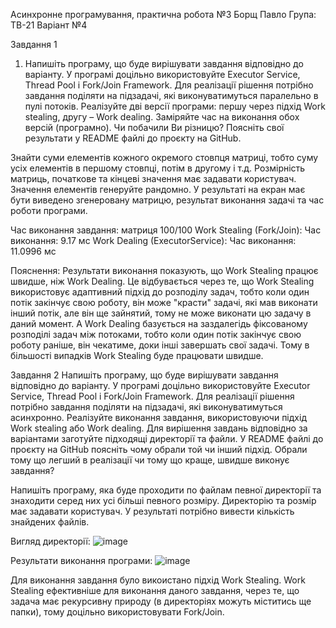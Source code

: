 Асинхронне програмування, практична робота №3
Борщ Павло
Група: ТВ-21
Варіант №4

Завдання 1
1. Напишіть програму, що буде вирішувати завдання відповідно до варіанту. У програмі доцільно використовуйте Executor Service, Thread Pool і Fork/Join Framework.
Для реалізації рішення потрібно завдання поділяти на підзадачі, які виконуватимуться паралельно в пулі потоків. Реалізуйте дві версії програми: першу через підхід Work stealing, другу – Work dealing.
Заміряйте час на виконання обох версій (програмно). Чи побачили Ви різницю? Поясніть свої результати у README файлі до проєкту на GitHub.

Знайти суми елементів кожного окремого стовпця матриці, тобто суму усіх елементів в першому стовпці, потім в другому і т.д.
Розмірність матриць, початкове та кінцеві значення має задавати користувач. Значення елементів генеруйте рандомно.
У результаті на екран має бути виведено згенеровану матрицю, результат виконання задачі та час роботи програми.

Час виконання завдання:
матриця 100/100
Work Stealing (Fork/Join):
Час виконання: 9.17 мс
Work Dealing (ExecutorService):
Час виконання: 11.0996 мс

Пояснення:
Результати виконання показують, що Work Stealing працює швидше, ніж Work Dealing. 
Це відбувається через те, що Work Stealing використовує адаптивний підхід до розподілу задач, 
тобто коли один потік закінчує свою роботу, він може "красти" задачі, які мав виконати інший потік, але він ще зайнятий, тому не може виконати цю задачу в даний момент.
А Work Dealing базується на заздалегідь фіксованому розподілі задач між потоками, тобто коли один потік закінчує свою роботу раніше, він чекатиме, доки інші завершать свої задачі.
Тому в більшості випадків Work Stealing буде працювати швидше.

Завдання 2
Напишіть програму, що буде вирішувати завдання відповідно до варіанту. У програмі доцільно використовуйте Executor Service, Thread Pool і Fork/Join Framework.
Для реалізації рішення потрібно завдання поділяти на підзадачі, які виконуватимуться асинхронно. Реалізуйте виконання завдання, використовуючи підхід Work stealing або Work dealing.
Для вирішення завдань відповідно за варіантами заготуйте підходящі директорії та файли.
У README файлі до проєкту на GitHub поясніть чому обрали той чи інший підхід. Обрали тому що легший в реалізації чи тому що краще, швидше виконує завдання?

Напишіть програму, яка буде проходити по файлам певної директорії та знаходити серед них усі більші певного розміру.
Директорію та розмір має задавати користувач.
У результаті потрібно вивести кількість знайдених файлів.

Вигляд директорії:
![image](https://github.com/user-attachments/assets/26f7ddab-b9de-44bc-bd80-f04621206d3b)


Результати виконання програми:
![image](https://github.com/user-attachments/assets/23d30b91-37ee-426c-ab17-974c73003c09)


Для виконання завдання було викоистано підхід Work Stealing.
Work Stealing ефективніше для виконання даного завдання, через те, що задача має рекурсивну природу (в директоріях можуть міститись ще папки), тому доцільно використовувати Fork/Join.

